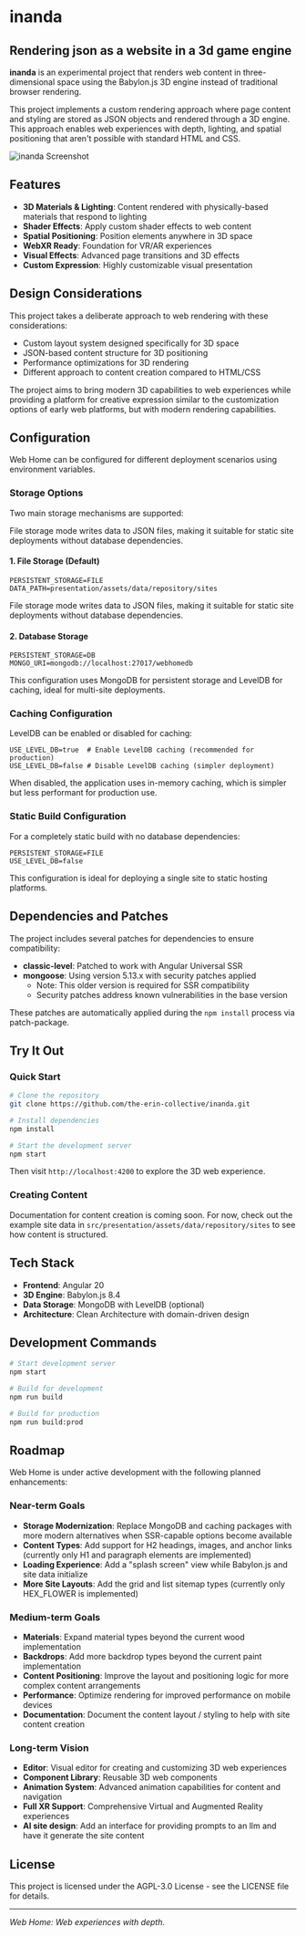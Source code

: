 # inanda

## Rendering json as a website in a 3d game engine 

**inanda** is an experimental project that renders web content in three-dimensional space using the Babylon.js 3D engine instead of traditional browser rendering.

This project implements a custom rendering approach where page content and styling are stored as JSON objects and rendered through a 3D engine. This approach enables web experiences with depth, lighting, and spatial positioning that aren't possible with standard HTML and CSS.

![inanda Screenshot](https://the-erin-collective.github.io/inanda/presentation/assets/images/Screenshot.jpg)

## Features

- **3D Materials & Lighting**: Content rendered with physically-based materials that respond to lighting
- **Shader Effects**: Apply custom shader effects to web content
- **Spatial Positioning**: Position elements anywhere in 3D space
- **WebXR Ready**: Foundation for VR/AR experiences
- **Visual Effects**: Advanced page transitions and 3D effects
- **Custom Expression**: Highly customizable visual presentation

## Design Considerations

This project takes a deliberate approach to web rendering with these considerations:

- Custom layout system designed specifically for 3D space
- JSON-based content structure for 3D positioning
- Performance optimizations for 3D rendering
- Different approach to content creation compared to HTML/CSS

The project aims to bring modern 3D capabilities to web experiences while providing a platform for creative expression similar to the customization options of early web platforms, but with modern rendering capabilities.

## Configuration

Web Home can be configured for different deployment scenarios using environment variables.

### Storage Options

Two main storage mechanisms are supported:

File storage mode writes data to JSON files, making it suitable for static site deployments without database dependencies.

#### 1. File Storage (Default)

```
PERSISTENT_STORAGE=FILE
DATA_PATH=presentation/assets/data/repository/sites
```

File storage mode writes data to JSON files, making it suitable for static site deployments without database dependencies.

#### 2. Database Storage 

```
PERSISTENT_STORAGE=DB
MONGO_URI=mongodb://localhost:27017/webhomedb
```

This configuration uses MongoDB for persistent storage and LevelDB for caching, ideal for multi-site deployments.

### Caching Configuration

LevelDB can be enabled or disabled for caching:

```
USE_LEVEL_DB=true  # Enable LevelDB caching (recommended for production)
USE_LEVEL_DB=false # Disable LevelDB caching (simpler deployment)
```

When disabled, the application uses in-memory caching, which is simpler but less performant for production use.

### Static Build Configuration

For a completely static build with no database dependencies:

```
PERSISTENT_STORAGE=FILE
USE_LEVEL_DB=false
```

This configuration is ideal for deploying a single site to static hosting platforms.

## Dependencies and Patches

The project includes several patches for dependencies to ensure compatibility:

- **classic-level**: Patched to work with Angular Universal SSR
- **mongoose**: Using version 5.13.x with security patches applied
  - Note: This older version is required for SSR compatibility
  - Security patches address known vulnerabilities in the base version

These patches are automatically applied during the `npm install` process via patch-package.

## Try It Out

### Quick Start

```bash
# Clone the repository
git clone https://github.com/the-erin-collective/inanda.git

# Install dependencies
npm install

# Start the development server
npm start
```

Then visit `http://localhost:4200` to explore the 3D web experience.

### Creating Content

Documentation for content creation is coming soon. For now, check out the example site data in `src/presentation/assets/data/repository/sites` to see how content is structured.

## Tech Stack

- **Frontend**: Angular 20
- **3D Engine**: Babylon.js 8.4
- **Data Storage**: MongoDB with LevelDB (optional)
- **Architecture**: Clean Architecture with domain-driven design

## Development Commands

```bash
# Start development server
npm start

# Build for development
npm run build

# Build for production
npm run build:prod

```

## Roadmap

Web Home is under active development with the following planned enhancements:

### Near-term Goals

- **Storage Modernization**: Replace MongoDB and caching packages with more modern alternatives when SSR-capable options become available
- **Content Types**: Add support for H2 headings, images, and anchor links (currently only H1 and paragraph elements are implemented)
- **Loading Experience**: Add a "splash screen" view while Babylon.js and site data initialize
- **More Site Layouts**: Add the grid and list sitemap types (currently only HEX_FLOWER is implemented)

### Medium-term Goals

- **Materials**: Expand material types beyond the current wood implementation
- **Backdrops**: Add more backdrop types beyond the current paint implementation
- **Content Positioning**: Improve the layout and positioning logic for more complex content arrangements
- **Performance**: Optimize rendering for improved performance on mobile devices
- **Documentation**: Document the content layout / styling to help with site content creation

### Long-term Vision

- **Editor**: Visual editor for creating and customizing 3D web experiences
- **Component Library**: Reusable 3D web components
- **Animation System**: Advanced animation capabilities for content and navigation
- **Full XR Support**: Comprehensive Virtual and Augmented Reality experiences
- **AI site design**: Add an interface for providing prompts to an llm and have it generate the site content

## License

This project is licensed under the AGPL-3.0 License - see the LICENSE file for details.

---

*Web Home: Web experiences with depth.*